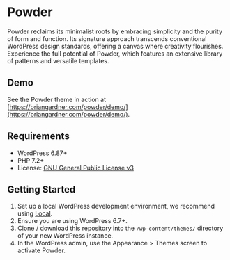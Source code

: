 # Powder

Powder reclaims its minimalist roots by embracing simplicity and the purity of form and function. Its signature approach transcends conventional WordPress design standards, offering a canvas where creativity flourishes. Experience the full potential of Powder, which features an extensive library of patterns and versatile templates.

## Demo

See the Powder theme in action at [https://briangardner.com/powder/demo/](https://briangardner.com/powder/demo/).

## Requirements

- WordPress 6.87+
- PHP 7.2+
- License: [GNU General Public License v3](https://www.gnu.org/licenses/gpl-3.0.html)

## Getting Started

1. Set up a local WordPress development environment, we recommend using [Local](https://localwp.com/).
2. Ensure you are using WordPress 6.7+.
3. Clone / download this repository into the `/wp-content/themes/` directory of your new WordPress instance.
4. In the WordPress admin, use the Appearance > Themes screen to activate Powder.
